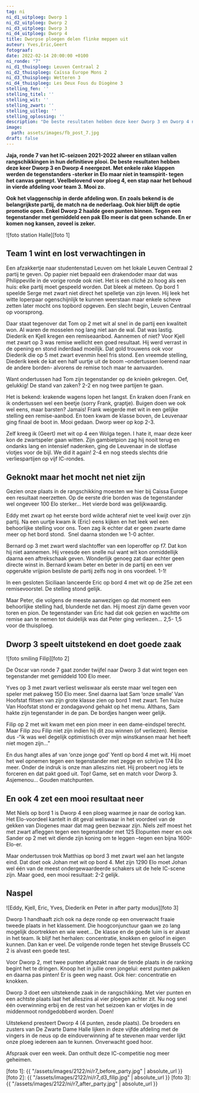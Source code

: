 ```yaml
---
tag: ni
ni_d1_uitploeg: Dworp 1
ni_d2_uitploeg: Dworp 2
ni_d3_uitploeg: Dworp 3
ni_d4_uitploeg: Dworp 4
title: Dworpse ploegen delen flinke meppen uit
auteur: Yves,Eric,Geert
fotograaf: 
date: 2022-02-14 20:00:00 +0100
ni_ronde: "7"
ni_d1_thuisploeg: Leuven Centraal 2
ni_d2_thuisploeg: Caïssa Europe Mons 2
ni_d3_thuisploeg: Wetteren 3
ni_d4_thuisploeg: Les Deux Fous du Diogène 3 
stelling_fen: ''
stelling_titel: ''
stelling_wit: ''
stelling_zwart: ''
stelling_uitleg: ''
stelling_oplossing: ''
description: "De beste resultaten hebben deze keer Dworp 3 en Dworp 4 neergezet. Met enkele rake klappen werden de tegenstanders -sterker in Elo maar niet in teamspirit- tegen het canvas gemept."
image:
  path: assets/images/fb_post_7.jpg
draft: false
---
```

**Jaja, ronde 7 van het IC-seizoen 2021-2022 alweer en stilaan vallen rangschikkingen in hun definitieve plooi. De beste resultaten hebben deze keer Dworp 3 en Dworp 4 neergezet. Met enkele rake klappen werden de tegenstanders -sterker in Elo maar niet in teamspirit- tegen het canvas gemept. Veelbelovend voor ploeg 4, een stap naar het behoud in vierde afdeling voor team 3. Mooi zo.** <!--more-->

**Ook het vlaggenschip in derde afdeling won. En zoals bekend is de belangrijkste partij, de match na de nederlaag. Ook hier blijft de optie promotie open. Enkel Dworp 2 haalde geen punten binnen. Tegen een tegenstander met gemiddeld een pak Elo meer is dat geen schande. En er komen nog kansen, zoveel is zeker.** 

![foto station Halle][foto 1]

## Team 1 wint en lost verwachtingen in

Een afzakkertje naar studentenstad Leuven om het lokale Leuven Centraal 2 partij te geven. Op papier niet bepaald een drakendoder maar dat was Philippeville in de vorige ronde ook niet. Het is een cliché zo hoog als een huis: elke partij moet gespeeld worden.  Dat bleek al meteen. Op bord 1 speelde Serge met zwart niet direct het spelletje van zijn leven. Hij leek het witte loperpaar ogenschijnlijk te kunnen weerstaan maar enkele scheve zetten later mocht ons topbord opgeven. Een slecht begin, Leuven Centraal op voorsprong. 

Daar staat tegenover dat Tom op 2 met wit al snel in de partij een kwaliteit won. Al waren de mosselen nog lang niet aan de wal. Dat was lastig. Diederik en Kjell kregen een remiseaanbod. Aannemen of niet? Voor Kjell met zwart op 3 was remise wellicht een goed resultaat. Hij werd verrast in de opening en stond inderdaad moeilijk. Dat gold trouwens ook voor Diederik die op 5 met zwart evenmin heel fris stond. Een vreemde stelling, Diederik keek de kat een half uurtje uit de boom –ondertussen loerend naar de andere borden- alvorens de remise toch maar te aanvaarden.

Want ondertussen had Tom zijn tegenstander op de knieën gekregen. Oef, gelukkig! De stand van zaken? 2-2 en nog twee partijen te gaan.

Het is bekend: krakende wagens lopen het  langst. En kraken doen Frank en ik ondertussen wel een beetje (sorry Frank, graptje). Buigen doen we ook wel eens, maar barsten? Jamais! Frank weigerde met wit in een gelijke stelling een remise-aanbod. En toen kwam de klasse boven, de Leuvenaar ging finaal de boot in. Mooi gedaan. Dworp weer op kop 2-3. 

Zelf kreeg ik (Geert) met wit op 4 een Wolga tegen. I hate it, maar deze keer kon de zwartspeler gaan witten. Zijn gambietpion zag hij nooit terug en ondanks lang en intensief nadenken, ging de Leuvenaar in de slotfase vlotjes voor de bijl. We did it again! 2-4 en nog steeds slechts drie verliespartijen op vijf IC-rondes.

## Geknokt maar het mocht net niet zijn

Gezien onze plaats in de rangschikking moesten we hier bij Caissa Europe een resultaat neerzetten. Op de eerste drie borden was de tegenstander wel ongeveer 100 Elo sterker... Het vierde bord was gelijkwaardig.

Eddy met zwart op het eerste bord wilde achteraf niet te veel kwijt over zijn partij. Na een uurtje kwam ik (Eric) eens kijken en het leek wel een behoorlijke stelling voor ons. Toen zag ik echter dat er geen zwarte dame meer op het bord stond.  Snel daarna stonden we 1-0 achter.

Bernard op 3 met zwart werd slachtoffer van een loperoffer op f7.  Dat kon hij niet aannemen. Hij vreesde een snelle nul want wit kon onmiddellijk daarna een aftrekschaak geven. Wonderlijk genoeg zat daar echter geen directe winst in. Bernard kwam beter en beter in de partij en een ver opgerukte vrijpion besliste de partij zelfs nog in ons voordeel.  1-1!

In een gesloten Siciliaan lanceerde Eric op bord 4 met wit op de 25e zet een remisevoorstel.  De stelling stond gelijk.

Maar Peter, die volgens de meeste aanwezigen op dat moment een behoorlijke stelling had, blunderde net dan. Hij moest zijn dame geven voor toren en pion. De tegenstander van Eric had dat ook gezien en wachtte om remise aan te nemen tot duidelijk was dat Peter ging verliezen...  2,5- 1,5 voor de thuisploeg.

## Dworp 3 speelt uitstekend en doet goede zaak

![foto smiling Filip][foto 2]

De Oscar van ronde 7 gaat zonder twijfel naar Dworp 3 dat wint tegen een tegenstander met gemiddeld 100 Elo meer. 

Yves op 3 met zwart verliest weliswaar als eerste maar wel tegen een speler met pakweg 150 Elo meer. Snel daarna laat Sam ‘onze smalle’ Van Hoofstat flitsen van zijn grote klasse zien op bord 1 met zwart. Ten huize Van Hoofstat stond er zondagavond gehakt op het menu. Althans, Sam hakte zijn tegenstander in de pan. De bordjes hangen weer gelijk. 

Filip op 2 met wit kwam met een pion meer in een dame-eindspel terecht.  Maar Filip zou Filip niet zijn indien hij dit zou winnen (of verliezen). Remise dus -“ik was wel degelijk optimistisch over mijn winstkansen maar het heeft niet mogen zijn...”

En dus hangt alles af van ‘onze jonge god’ Yentl op bord 4 met wit. Hij moet het wel opnemen tegen een tegenstander met zegge en schrijve 174 Elo meer. Onder de indruk is onze man alleszins niet. Hij probeert nog iets te forceren en dat pakt goed uit. Top! Game, set en match voor Dworp 3. Asjemenou... Gouden matchpunten.

## En ook 4 zet een mooi resultaat neer

Met Niels op bord 1 is Dworp 4 een ploeg waarmee je naar de oorlog kan. Het Elo-voordeel kantelt in dit geval weliswaar in het voordeel van de gekken van Diogenes maar dat mag geen bezwaar zijn. Niels zelf moest het met zwart afleggen tegen een tegenstander met 125 Elopunten meer en ook Sander op 2 met wit diende zijn koning om te leggen –tegen een bijna 1600-Elo-er. 

Maar ondertussen trok Matthias op bord 3 met zwart wel aan het langste eind. Dat doet ook Johan met wit op bord 4. Met zijn 1290 Elo moet Johan wel één van de meest ondergewaardeerde schakers uit de hele IC-scene zijn. Maar goed, een mooi resultaat: 2-2 gelijk.

## Naspel

![Eddy, Kjell, Eric, Yves, Diederik en Peter in after party modus][foto 3]

Dworp 1 handhaaft zich ook na deze ronde op een onverwacht fraaie tweede plaats in het klassement.  Die hoogconjunctuur gaan we zo lang mogelijk doortrekken en wie weet... De klasse en de goede luim is er alvast in het team. Ik blijf het herhalen: concentratie, knokken en geloof in eigen kunnen. Dan kan er veel. De volgende ronde tegen het stevige Brussels CC 2 is alvast een goede test.

Voor Dworp 2, met twee punten afgezakt naar de tiende plaats in de ranking begint het te dringen. Knoop het in jullie oren jongelui: eerst punten pakken en daarna pas pinten! Er is geen weg naast. Ook hier: concentratie en knokken. 

Dworp 3 doet een uitstekende zaak in de rangschikking. Met vier punten en een achtste plaats laat het alleszins al vier ploegen achter zit. Nu nog snel één overwinning erbij en de rest van het seizoen kan er vlotjes in de middenmoot rondgedobberd worden. Doen!

Uitstekend presteert Dworp 4 (4 punten, zesde plaats). De broeders en zusters van De Zwarte Dame Halle lijken in deze vijfde afdeling met de vingers in de neus op de eindoverwinning af te stevenen maar verder lijkt onze ploeg iedereen aan te kunnen. Onverwacht goed hoor.

Afspraak over een week. Dan onthult deze IC-competitie nog meer geheimen.

[foto 1]: {{ "/assets/images/2122/ni/r7_before_party.jpg" | absolute_url }}
[foto 2]: {{ "/assets/images/2122/ni/r7_d3_filip.jpg" | absolute_url }}
[foto 3]: {{ "/assets/images/2122/ni/r7_after_party.jpg" | absolute_url }}


